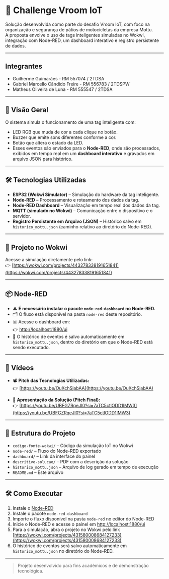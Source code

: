 # 🚀 Challenge Vroom IoT

Solução desenvolvida como parte do desafio Vroom IoT, com foco na organização e segurança de pátios de motocicletas da empresa Mottu.  
A proposta envolve o uso de tags inteligentes simuladas no Wokwi, integração com Node-RED, um dashboard interativo e registro persistente de dados.

---

## Integrantes
- Guilherme Guimarães - RM 557074 / 2TDSA
- Gabriel Marcello Cândido Freire - RM 556783 / 2TDSPW
- Matheus Oliveira de Luna - RM 555547 / 2TDSA

---

## 📍 Visão Geral
O sistema simula o funcionamento de uma tag inteligente com:

- LED RGB que muda de cor a cada clique no botão.
- Buzzer que emite sons diferentes conforme a cor.
- Botão que altera o estado da LED.
- Esses eventos são enviados para o **Node-RED**, onde são processados, exibidos em tempo real em um **dashboard interativo** e gravados em arquivo JSON para histórico.

---

## 🛠 Tecnologias Utilizadas
- **ESP32 (Wokwi Simulator)** – Simulação do hardware da tag inteligente.  
- **Node-RED** – Processamento e roteamento dos dados da tag.  
- **Node-RED Dashboard** – Visualização em tempo real dos dados da tag.  
- **MQTT (simulado no Wokwi)** – Comunicação entre o dispositivo e o servidor.  
- **Registro Persistente em Arquivo (JSON)** – Histórico salvo em `historico_mottu.json` (caminho relativo ao diretório do Node-RED).

---

## 🔌 Projeto no Wokwi

Acesse a simulação diretamente pelo link:  
👉 [https://wokwi.com/projects/443278338191651841](https://wokwi.com/projects/443278338191651841)

---

## 📦 Node-RED

- ⚠️ **É necessário instalar o pacote `node-red-dashboard` no Node-RED.**
- 🗂️ O fluxo está disponível na pasta `node-red` deste repositório.
- 📊 Acesse o dashboard em:  
  👉 [http://localhost:1880/ui](http://localhost:1880/ui)
- 💾 O histórico de eventos é salvo automaticamente em `historico_mottu.json`, dentro do diretório em que o Node-RED está sendo executado.

---

## 🎥 Vídeos

- 📽️ **Pitch das Tecnologias Utilizadas:**  
  👉 [https://youtu.be/OuXchSjabAA](https://youtu.be/OuXchSjabAA)

- 🧠 **Apresentação da Solução (Pitch Final):**  
  👉 [https://youtu.be/UBFGZRqeJI0?si=7aTC5ctlODD1IMW3](https://youtu.be/UBFGZRqeJI0?si=7aTC5ctlODD1IMW3)

---

## 📁 Estrutura do Projeto

- `codigo-fonte-wokwi/` – Código da simulação IoT no Wokwi  
- `node-red/` – Fluxo do Node-RED exportado  
- `dashboard/` – Link da interface do painel  
- `descritivo-solucao/` – PDF com a descrição da solução  
- `historico_mottu.json` – Arquivo de log gerado em tempo de execução  
- `README.md` – Este arquivo  

---

## 🛠️ Como Executar

1. Instale o [Node-RED](https://nodered.org/)  
2. Instale o pacote `node-red-dashboard`  
3. Importe o fluxo disponível na pasta `node-red` no editor do Node-RED  
4. Inicie o Node-RED e acesse o painel em [http://localhost:1880/ui](http://localhost:1880/ui)  
5. Para a simulação, abra o projeto no Wokwi pelo link [https://wokwi.com/projects/431580008684127233](https://wokwi.com/projects/431580008684127233)  
6. O histórico de eventos será salvo automaticamente em `historico_mottu.json` no diretório do Node-RED.  

---

> Projeto desenvolvido para fins acadêmicos e de demonstração tecnológica.
